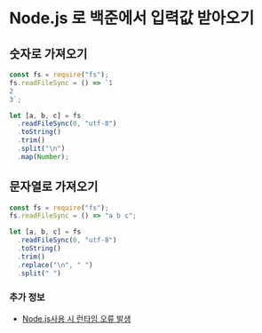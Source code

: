 # Node.js 로 백준에서 입력값 받아오기

## 숫자로 가져오기

```js
const fs = require("fs");
fs.readFileSync = () => `1
2
3`;

let [a, b, c] = fs
  .readFileSync(0, "utf-8")
  .toString()
  .trim()
  .split("\n")
  .map(Number);
```

## 문자열로 가져오기

```js
const fs = require("fs");
fs.readFileSync = () => "a b c";

let [a, b, c] = fs
  .readFileSync(0, "utf-8")
  .toString()
  .trim()
  .replace("\n", " ")
  .split(" ")
```

### 추가 정보

- [Node.js사용 시 런타임 오류 발생](https://www.acmicpc.net/board/view/137718)
